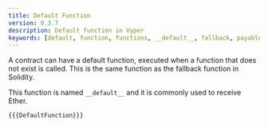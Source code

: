 ```yaml
---
title: Default Function
version: 0.3.7
description: Default function in Vyper
keywords: [default, function, functions, __default__, fallback, payable]
---
```


A contract can have a default function, executed when a function that does not exist is called. This is the same function as the fallback function in Solidity.

This function is named `__default__` and it is commonly used to receive Ether.

```vyper
{{{DefaultFunction}}}
```
